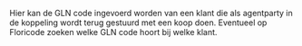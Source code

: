 Hier kan de GLN code ingevoerd worden van een klant die als agentparty in de koppeling wordt terug gestuurd met een koop doen. Eventueel op Floricode zoeken welke GLN code hoort bij welke klant.